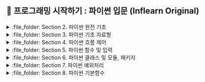 ## :notebook_with_decorative_cover: 프로그래밍 시작하기 : 파이썬 입문 (Inflearn Original)

<details>
<summary> :file_folder: Section 2. 파이썬 완전 기초 </summary>
<div markdown="1">

#### :pencil2: [Chapter02-1](https://github.com/Seonghyun-Park/PythonBasic/blob/main/Chapter02-1.md)

#### :pencil2: [Chapter02-2](https://github.com/Seonghyun-Park/PythonBasic/blob/main/Chapter02-2.md) 

</div>
</details>

<details>
<summary> :file_folder: Section 3. 파이썬 기초 자료형 </summary>
<div markdown="1">

#### :pencil2: [Chapter03-1](https://github.com/Seonghyun-Park/PythonBasic/blob/main/Chapter03-1.md)

#### :pencil2: [Chapter03-2](https://github.com/Seonghyun-Park/PythonBasic/blob/main/Chapter03-2.md) 

#### :pencil2: [Chapter03-3](https://github.com/Seonghyun-Park/PythonBasic/blob/main/Chapter03-3.md)

#### :pencil2: [Chapter03-4](https://github.com/Seonghyun-Park/PythonBasic/blob/main/Chapter03-4.md) 

#### :pencil2: [Chapter03-5](https://github.com/Seonghyun-Park/PythonBasic/blob/main/Chapter03-5.md)

#### :pencil2: [Chapter03-6](https://github.com/Seonghyun-Park/PythonBasic/blob/main/Chapter03-6.md) 

</div>
</details>

<details>
<summary> :file_folder: Section 4. 파이썬 흐름 제어 </summary>
<div markdown="1">

#### :pencil2: [Chapter04-1](https://github.com/Seonghyun-Park/PythonBasic/blob/main/Chapter04-1.md)

#### :pencil2: [Chapter04-2](https://github.com/Seonghyun-Park/PythonBasic/blob/main/Chapter04-2.md)

#### :pencil2: [Chapter04-3](https://github.com/Seonghyun-Park/PythonBasic/blob/main/Chapter04-3.md)

</div>
</details>

<details>
<summary> :file_folder: Section 5. 파이썬 함수 및 입력 </summary>
<div markdown="1">

#### :pencil2: [Chapter05-1](https://github.com/Seonghyun-Park/PythonBasic/blob/main/Chapter05-1.md)

#### :pencil2: [Chapter05-2](https://github.com/Seonghyun-Park/PythonBasic/blob/main/Chapter05-2.md)

</div>
</details>

<details>
<summary> :file_folder: Section 6. 파이썬 클래스 및 모듈, 패키지 </summary>
<div markdown="1">

#### :pencil2: [Chapter06-1](https://github.com/Seonghyun-Park/PythonBasic/blob/main/Chapter06-1.md)

#### :pencil2: [Chapter06-2](https://github.com/Seonghyun-Park/PythonBasic/blob/main/Chapter06-2.md)

#### :pencil2: [Chapter06-3](https://github.com/Seonghyun-Park/PythonBasic/blob/main/Chapter06-3.md)

</div>
</details>


<details>
<summary> :file_folder: Section 7. 파이썬 예외처리 </summary>
<div markdown="1">

#### :pencil2: [Chapter07-1](https://github.com/Seonghyun-Park/PythonBasic/blob/main/Chapter07-1.md)

</div>
</details>

<details>
<summary> :file_folder: Section 8. 파이썬 기본함수 </summary>
<div markdown="1">

#### :pencil2: [Chapter08-1](https://github.com/Seonghyun-Park/PythonBasic/blob/main/Chapter08-1.md)

#### :pencil2: [Chapter08-2](https://github.com/Seonghyun-Park/PythonBasic/blob/main/Chapter08-2.md)

</div>
</details>
